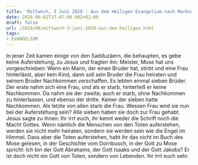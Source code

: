 ```yaml
---
title: 'Mittwoch, 3 Juni 2020 : Aus dem Heiligen Evangelium nach Markus - Mk 12,18-27.'
date: 2020-06-02T17:47:00.001+02:00
draft: false
url: /2020/06/mittwoch-3-juni-2020-aus-dem-heiligen.html
tags: 
- EVANGELIUM
---
```


In jener Zeit kamen einige von den Sadduzäern, die behaupten, es gebe keine Auferstehung, zu Jesus und fragten ihn: Meister, Mose hat uns vorgeschrieben: Wenn ein Mann, der einen Bruder hat, stirbt und eine Frau hinterlässt, aber kein Kind, dann soll sein Bruder die Frau heiraten und seinem Bruder Nachkommen verschaffen. Es lebten einmal sieben Brüder. Der erste nahm sich eine Frau, und als er starb, hinterließ er keine Nachkommen. Da nahm sie der zweite; auch er starb, ohne Nachkommen zu hinterlassen, und ebenso der dritte. Keiner der sieben hatte Nachkommen. Als letzte von allen starb die Frau. Wessen Frau wird sie nun bei der Auferstehung sein? Alle sieben haben sie doch zur Frau gehabt. Jesus sagte zu ihnen: Ihr irrt euch, ihr kennt weder die Schrift noch die Macht Gottes. Wenn nämlich die Menschen von den Toten auferstehen, werden sie nicht mehr heiraten, sondern sie werden sein wie die Engel im Himmel. Dass aber die Toten auferstehen, habt ihr das nicht im Buch des Mose gelesen, in der Geschichte vom Dornbusch, in der Gott zu Mose spricht: Ich bin der Gott Abrahams, der Gott Isaaks und der Gott Jakobs? Er ist doch nicht ein Gott von Toten, sondern von Lebenden. Ihr irrt euch sehr.